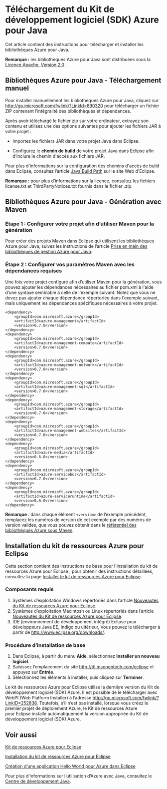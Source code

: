 <properties 
	pageTitle="Téléchargement du Kit de développement logiciel (SDK) Azure pour Java" 
	description="Découvrez comment télécharger le Kit de développement logiciel (SDK) Azure pour Java, avec l'exemple de code fourni pour les projets Maven et les étapes de l'installation de base pour le Kit de ressources Azure pour Eclipse." 
	services="" 
	documentationCenter="java" 
	authors="rmcmurray" 
	manager="wpickett" 
	editor="jimbe"/>

<tags 
	ms.service="multiple" 
	ms.workload="na" 
	ms.tgt_pltfrm="multiple" 
	ms.devlang="Java" 
	ms.topic="article" 
	ms.date="11/30/2015" 
	ms.author="robmcm"/>

# Téléchargement du Kit de développement logiciel (SDK) Azure pour Java #

Cet article contient des instructions pour télécharger et installer les bibliothèques Azure pour Java.

**Remarque :** les bibliothèques Azure pour Java sont distribuées sous la [Licence Apache, Version 2.0][license] .

## Bibliothèques Azure pour Java - Téléchargement manuel ##

Pour installer manuellement les bibliothèques Azure pour Java, cliquez sur <http://go.microsoft.com/fwlink/?LinkId=690320> pour télécharger un fichier ZIP contenant l’intégralité des bibliothèques et dépendances.

Après avoir téléchargé le fichier zip sur votre ordinateur, extrayez son contenu et utilisez une des options suivantes pour ajouter les fichiers JAR à votre projet :

* Importez les fichiers JAR dans votre projet Java dans Eclipse.

* Configurez le **chemin de build** de votre projet Java dans Eclipse afin d’inclure le chemin d'accès aux fichiers JAR.

Pour plus d'informations sur la configuration des chemins d'accès de build dans Eclipse, consultez l’article [Java Build Path][] sur le site Web d'Eclipse.

**Remarque :** pour plus d’informations sur la licence, consultez les fichiers license.txt et ThirdPartyNotices.txt fournis dans le fichier .zip.

## Bibliothèques Azure pour Java - Génération avec Maven ##

### Étape 1 : Configurer votre projet afin d’utiliser Maven pour la génération ###

Pour créer des projets Maven dans Eclipse qui utilisent les bibliothèques Azure pour Java, suivez les instructions de l’article [Prise en main des bibliothèques de gestion Azure pour Java][maven-getting-started].

### Étape 2 : Configurer vos paramètres Maven avec les dépendances requises ###

Une fois votre projet configuré afin d’utiliser Maven pour la génération, vous pouvez ajouter les dépendances nécessaires au fichier pom.xml à l'aide d’une syntaxe semblable à celle de l'exemple suivant. Notez que vous ne devez pas ajouter chaque dépendance répertoriée dans l'exemple suivant, mais uniquement les dépendances spécifiques nécessaires à votre projet.

    <dependency>
        <groupId>com.microsoft.azure</groupId>
        <artifactId>azure-management</artifactId>
        <version>0.7.0</version>
    </dependency>
    <dependency>
        <groupId>com.microsoft.azure</groupId>
        <artifactId>azure-management-compute</artifactId>
        <version>0.7.0</version>
    </dependency>
    <dependency>
        <groupId>com.microsoft.azure</groupId>
        <artifactId>azure-management-network</artifactId>
        <version>0.7.0</version>
    </dependency>
    <dependency>
        <groupId>com.microsoft.azure</groupId>
        <artifactId>azure-management-sql</artifactId>
        <version>0.7.0</version>
    </dependency>
    <dependency>
        <groupId>com.microsoft.azure</groupId>
        <artifactId>azure-management-storage</artifactId>
        <version>0.7.0</version>
    </dependency>
    <dependency>
        <groupId>com.microsoft.azure</groupId>
        <artifactId>azure-management-websites</artifactId>
        <version>0.7.0</version>
    </dependency>
    <dependency>
        <groupId>com.microsoft.azure</groupId>
        <artifactId>azure-media</artifactId>
        <version>0.6.0</version>
    </dependency>
    <dependency>
        <groupId>com.microsoft.azure</groupId>
        <artifactId>azure-servicebus</artifactId>
        <version>0.7.0</version>
    </dependency>
    <dependency>
        <groupId>com.microsoft.azure</groupId>
        <artifactId>azure-serviceruntime</artifactId>
        <version>0.6.0</version>
    </dependency>

**Remarque** : dans chaque élément `<version>` de l’exemple précédent, remplacez les numéros de version de cet exemple par des numéros de version valides, que vous pouvez obtenir dans le [référentiel des bibliothèques Azure sous Maven][].

## Installation du kit de ressources Azure pour Eclipse ##

Cette section contient des instructions de base pour l'installation du kit de ressources Azure pour Eclipse ; pour obtenir des instructions détaillées, consultez la page [Installer le kit de ressources Azure pour Eclipse][].

### Composants requis ###

1. Systèmes d’exploitation Windows répertoriés dans l’article [Nouveautés du Kit de ressources Azure pour Eclipse][].
1. Systèmes d’exploitation Macintosh ou Linux répertoriés dans l’article [Nouveautés du Kit de ressources Azure pour Eclipse][].
1. IDE (environnement de développement intégré) Eclipse pour développeurs Java EE, Indigo ou ultérieur, Vous pouvez le télécharger à partir de <http://www.eclipse.org/downloads/>.

### Procédure d’installation de base ###

1. Dans Eclipse, à partir du menu **Aide**, sélectionnez **Installer un nouveau logiciel**.
1. Saisissez l’emplacement du site <http://dl.msopentech.com/eclipse> et appuyez sur **Entrée**.
1. Sélectionnez les éléments à installer, puis cliquez sur **Terminer**.

Le kit de ressources Azure pour Eclipse utilise la dernière version du Kit de développement logiciel (SDK) Azure. Il est possible de le télécharger avec WebPI (Web Platform Installer) à l’adresse <http://go.microsoft.com/fwlink/?LinkID=252838>. Toutefois, s’il n’est pas installé, lorsque vous créez le premier projet de déploiement Azure, le Kit de ressources Azure pour Eclipse installe automatiquement la version appropriée du Kit de développement logiciel (SDK) Azure.

## Voir aussi ##

[Kit de ressources Azure pour Eclipse][]

[Installation du kit de ressources Azure pour Eclipse][]

[Création d’une application Hello World pour Azure dans Eclipse][]

Pour plus d’informations sur l’utilisation d’Azure avec Java, consultez le [Centre de développement Java][].

<!-- URL List -->

[Centre de développement Java]: http://go.microsoft.com/fwlink/?LinkID=699547
[référentiel des bibliothèques Azure sous Maven]: http://go.microsoft.com/fwlink/?LinkID=286274
[Kit de ressources Azure pour Eclipse]: http://go.microsoft.com/fwlink/?LinkID=699529
[Création d’une application Hello World pour Azure dans Eclipse]: http://go.microsoft.com/fwlink/?LinkID=699533
[Installation du kit de ressources Azure pour Eclipse]: http://go.microsoft.com/fwlink/?LinkId=699546
[Installer le kit de ressources Azure pour Eclipse]: http://go.microsoft.com/fwlink/?LinkId=699546
[Java Build Path]: http://help.eclipse.org/luna/index.jsp?topic=%2Forg.eclipse.jdt.doc.user%2Freference%2Fref-properties-build-path.htm
[license]: http://www.apache.org/licenses/LICENSE-2.0.html
[maven-getting-started]: http://go.microsoft.com/fwlink/?LinkID=622998
[zip-download]: http://go.microsoft.com/fwlink/?LinkId=690320
[Nouveautés du Kit de ressources Azure pour Eclipse]: http://go.microsoft.com/fwlink/?LinkId=690333

<!---HONumber=AcomDC_1203_2015-->